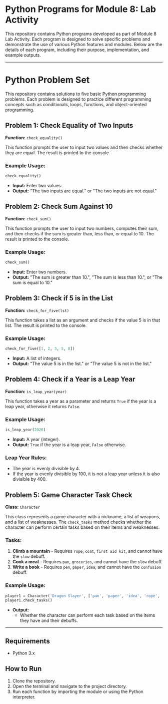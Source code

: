 # Python Programs for Module 8: Lab Activity

This repository contains Python programs developed as part of Module 8 Lab Activity. Each program is designed to solve specific problems and demonstrate the use of various Python features and modules. Below are the details of each program, including their purpose, implementation, and example outputs.

---

# Python Problem Set

This repository contains solutions to five basic Python programming problems. Each problem is designed to practice different programming concepts such as conditionals, loops, functions, and object-oriented programming.

## Problem 1: Check Equality of Two Inputs

**Function:** `check_equality()`

This function prompts the user to input two values and then checks whether they are equal. The result is printed to the console.

### Example Usage:
```python
check_equality()
```
- **Input:** Enter two values.
- **Output:** "The two inputs are equal." or "The two inputs are not equal."

## Problem 2: Check Sum Against 10

**Function:** `check_sum()`

This function prompts the user to input two numbers, computes their sum, and then checks if the sum is greater than, less than, or equal to 10. The result is printed to the console.

### Example Usage:
```python
check_sum()
```
- **Input:** Enter two numbers.
- **Output:** "The sum is greater than 10.", "The sum is less than 10.", or "The sum is equal to 10."

## Problem 3: Check if 5 is in the List

**Function:** `check_for_five(lst)`

This function takes a list as an argument and checks if the value 5 is in that list. The result is printed to the console.

### Example Usage:
```python
check_for_five([1, 2, 3, 5, 8])
```
- **Input:** A list of integers.
- **Output:** "The value 5 is in the list." or "The value 5 is not in the list."

## Problem 4: Check if a Year is a Leap Year

**Function:** `is_leap_year(year)`

This function takes a year as a parameter and returns `True` if the year is a leap year, otherwise it returns `False`.

### Example Usage:
```python
is_leap_year(2020)
```
- **Input:** A year (integer).
- **Output:** `True` if the year is a leap year, `False` otherwise.

### Leap Year Rules:
- The year is evenly divisible by 4.
- If the year is evenly divisible by 100, it is not a leap year unless it is also divisible by 400.

## Problem 5: Game Character Task Check

**Class:** `Character`

This class represents a game character with a nickname, a list of weapons, and a list of weaknesses. The `check_tasks` method checks whether the character can perform certain tasks based on their items and weaknesses.

### Tasks:
1. **Climb a mountain** - Requires `rope`, `coat`, `first aid kit`, and cannot have the `slow` debuff.
2. **Cook a meal** - Requires `pan`, `groceries`, and cannot have the `slow` debuff.
3. **Write a book** - Requires `pen`, `paper`, `idea`, and cannot have the `confusion` debuff.

### Example Usage:
```python
player1 = Character('Dragon Slayer', ['pan', 'paper', 'idea', 'rope', 'groceries'], ['slow'])
player1.check_tasks()
```
- **Output:** 
  - Whether the character can perform each task based on the items they have and their debuffs.

---

## Requirements

- Python 3.x

## How to Run

1. Clone the repository.
2. Open the terminal and navigate to the project directory.
3. Run each function by importing the module or using the Python interpreter.

